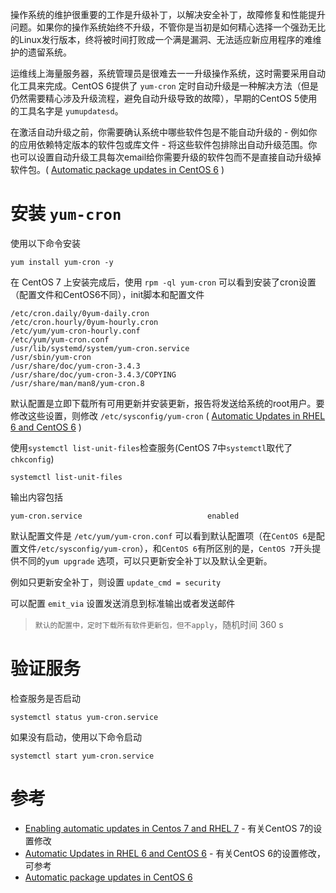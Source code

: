 操作系统的维护很重要的工作是升级补丁，以解决安全补丁，故障修复和性能提升问题。如果你的操作系统始终不升级，不管你是当初是如何精心选择一个强劲无比的Linux发行版本，终将被时间打败成一个满是漏洞、无法适应新应用程序的难维护的遗留系统。

运维线上海量服务器，系统管理员是很难去一一升级操作系统，这时需要采用自动化工具来完成。CentOS 6提供了 `yum-cron` 定时自动升级是一种解决方法（但是仍然需要精心涉及升级流程，避免自动升级导致的故障），早期的CentOS 5使用的工具名字是 `yumupdatesd`。

在激活自动升级之前，你需要确认系统中哪些软件包是不能自动升级的 - 例如你的应用依赖特定版本的软件包或库文件 - 将这些软件包排除出自动升级范围。你也可以设置自动升级工具每次email给你需要升级的软件包而不是直接自动升级掉软件包。( [Automatic package updates in CentOS 6](https://major.io/2012/09/21/automatic-package-updates-in-centos-6/) )

# 安装 `yum-cron`

使用以下命令安装

    yum install yum-cron -y

在 CentOS 7 上安装完成后，使用 `rpm -ql yum-cron` 可以看到安装了cron设置（配置文件和CentOS6不同），init脚本和配置文件

    /etc/cron.daily/0yum-daily.cron
    /etc/cron.hourly/0yum-hourly.cron
    /etc/yum/yum-cron-hourly.conf
    /etc/yum/yum-cron.conf
    /usr/lib/systemd/system/yum-cron.service
    /usr/sbin/yum-cron
    /usr/share/doc/yum-cron-3.4.3
    /usr/share/doc/yum-cron-3.4.3/COPYING
    /usr/share/man/man8/yum-cron.8

默认配置是立即下载所有可用更新并安装更新，报告将发送给系统的root用户。要修改这些设置，则修改 `/etc/sysconfig/yum-cron` ( [Automatic Updates in RHEL 6 and CentOS 6](http://samdoran.com/2013/05/17/automatic-updates-in-rhel-6-and-cent-os-6/) )

使用`systemctl list-unit-files`检查服务(CentOS 7中`systemctl`取代了`chkconfig`)

    systemctl list-unit-files

输出内容包括

    yum-cron.service                            enabled

默认配置文件是 `/etc/yum/yum-cron.conf` 可以看到默认配置项（在`CentOS 6`是配置文件`/etc/sysconfig/yum-cron`），和`CentOS 6`有所区别的是，`CentOS 7`开头提供不同的`yum upgrade` 选项，可以只更新安全补丁以及默认全更新。

例如只更新安全补丁，则设置 `update_cmd = security`

可以配置 `emit_via` 设置发送消息到标准输出或者发送邮件

> `默认的配置中，定时下载所有软件更新包，但不apply`，随机时间 360 s

# 验证服务

检查服务是否启动

    systemctl status yum-cron.service
    
如果没有启动，使用以下命令启动

    systemctl start yum-cron.service
 
# 参考

* [Enabling automatic updates in Centos 7 and RHEL 7](http://linuxaria.com/howto/enabling-automatic-updates-in-centos-7-and-rhel-7) - 有关CentOS 7的设置修改
* [Automatic Updates in RHEL 6 and CentOS 6](http://samdoran.com/2013/05/17/automatic-updates-in-rhel-6-and-cent-os-6/) - 有关CentOS 6的设置修改，可参考
* [Automatic package updates in CentOS 6](https://major.io/2012/09/21/automatic-package-updates-in-centos-6/)

